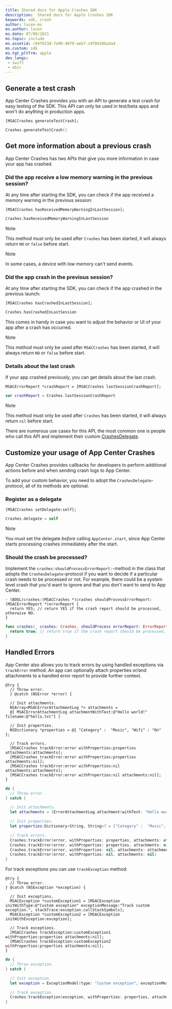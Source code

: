```yaml
---
title: Shared docs for Apple Crashes SDK
description:  Shared docs for Apple Crashes SDK
keywords: sdk, crash
author: lucen-ms
ms.author: lucen
ms.date: 07/09/2021
ms.topic: include
ms.assetid: c94f633d-7e90-40f9-aeb7-c97043d6ada4
ms.custom: sdk
ms.tgt_pltfrm: apple
dev_langs:  
 - swift
 - objc
---
```


## Generate a test crash

App Center Crashes provides you with an API to generate a test crash for easy testing of the SDK. This API can only be used in test/beta apps and won't do anything in production apps.

```objc
[MSACCrashes generateTestCrash];
```
```swift
Crashes.generateTestCrash()
```

## Get more information about a previous crash

App Center Crashes has two APIs that give you more information in case your app has crashed.

### Did the app receive a low memory warning in the previous session?

At any time after starting the SDK, you can check if the app received a memory warning in the previous session:

```objc
[MSACCrashes hasReceivedMemoryWarningInLastSession];
```
```swift
Crashes.hasReceivedMemoryWarningInLastSession
```

> [!NOTE]
> This method must only be used after `Crashes` has been started, it will always return `NO` or `false` before start.

> [!NOTE]
> In some cases, a device with low memory can't send events.

### Did the app crash in the previous session?

At any time after starting the SDK, you can check if the app crashed in the previous launch:

```objc
[MSACCrashes hasCrashedInLastSession];
```
```swift
Crashes.hasCrashedInLastSession
```

This comes in handy in case you want to adjust the behavior or UI of your app after a crash has occurred.

> [!NOTE]
> This method must only be used after `MSACCrashes` has been started, it will always return `NO` or `false` before start.

### Details about the last crash

If your app crashed previously, you can get details about the last crash.

```objc
MSACErrorReport *crashReport = [MSACCrashes lastSessionCrashReport];
```
```swift
var crashReport = Crashes.lastSessionCrashReport
```

> [!NOTE]
> This method must only be used after `Crashes` has been started, it will always return `nil` before start.

There are numerous use cases for this API, the most common one is people who call this API and implement their custom [CrashesDelegate](#customize-your-usage-of-app-center-crashes).

## Customize your usage of App Center Crashes

App Center Crashes provides callbacks for developers to perform additional actions before and when sending crash logs to App Center.

To add your custom behavior, you need to adopt the `CrashesDelegate`-protocol, all of its methods are optional.

### Register as a delegate

```objc
[MSACCrashes setDelegate:self];
```
```swift
Crashes.delegate = self
```

> [!NOTE]
> You must set the delegate *before* calling `AppCenter.start`, since App Center starts processing crashes immediately after the start.

### Should the crash be processed?

Implement the `crashes:shouldProcessErrorReport:`-method in the class that adopts the `CrashesDelegate`-protocol if you want to decide if a particular crash needs to be processed or not. For example, there could be a system level crash that you'd want to ignore and that you don't want to send to App Center.

```objc
- (BOOL)crashes:(MSACCrashes *)crashes shouldProcessErrorReport:(MSACErrorReport *)errorReport {
  return YES; // return YES if the crash report should be processed, otherwise NO.
}
```
```swift
func crashes(_ crashes: Crashes, shouldProcess errorReport: ErrorReport) -> Bool {
  return true; // return true if the crash report should be processed, otherwise false.
}
```

## Handled Errors

App Center also allows you to track errors by using handled exceptions via `trackError` method. An app can optionally attach properties or/and attachments to a handled error report to provide further context.

```objc
@try {
  // Throw error.
  } @catch (NSError *error) {

  // Init attachments.
  NSArray<MSACErrorAttachmentLog *> attachments =
  @[ MSACErrorAttachmentLog attachmentWithText:@"Hello world!" filename:@"hello.txt"] ]

  // Init properties.
  NSDictionary *properties = @{ "Category" :  "Music", "Wifi" : "On" };

  // Track errors.
  [MSACCrashes trackError:error withProperties:properties attachments:attachments];
  [MSACCrashes trackError:error withProperties:properties attachments:nil];
  [MSACCrashes trackError:error withProperties:nil attachments:attachments];
  [MSACCrashes trackError:error withProperties:nil attachments:nil];
}
```
```swift
do {
  // Throw error.
} catch {

  // Init attachments.
  let attachments = [ErrorAttachmentLog.attachment(withText: "Hello world!", filename: "hello.txt")]

  // Init properties.
  let properties:Dictionary<String, String>? = ["Category" :  "Music", "Wifi" : "On"]

  // Track errors.
  Crashes.trackError(error, withProperties: properties, attachments: attachments)
  Crashes.trackError(error, withProperties: properties, attachments: nil)
  Crashes.trackError(error, withProperties: nil, attachments: attachments)
  Crashes.trackError(error, withProperties: nil, attachments: nil)
}
```

For track exceptions you can use `trackException` method:

```objc
@try {
  // Throw error.
} @catch (NSException *exception) {

  // Init exceptions.
  MSACException *customException1 = [MSACException initWithType:@"Custom exception" exceptionMessage:"Track custom exception.", stackTrace:exception.callStackSymbols];
  MSACException *customException2 = [MSACException initWithException:exception];

  // Track exceptions.
  [MSACCrashes trackException:customException1 withProperties:properties attachments:nil];
  [MSACCrashes trackException:customException2 withProperties:properties attachments:nil];
}
```
```swift
do {
  // Throw exception.
} catch {

  // Init exception.
  let exception = ExceptionModel(type: "Custom exception", exceptionMessage: "Track custom exception.", stackTrace: Thread.callStackSymbols)

  // Track exception.
  Crashes.trackException(exception, withProperties: properties, attachments: nil)
}
```
